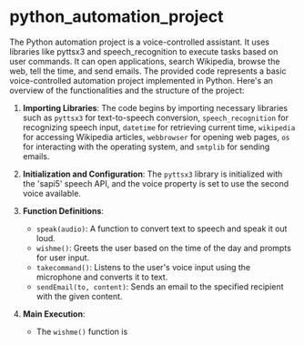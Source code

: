 # python_automation_project
The Python automation project is a voice-controlled assistant. It uses libraries like pyttsx3 and speech_recognition to execute tasks based on user commands. It can open applications, search Wikipedia, browse the web, tell the time, and send emails.
The provided code represents a basic voice-controlled automation project implemented in Python. Here's an overview of the functionalities and the structure of the project:

1. **Importing Libraries**: The code begins by importing necessary libraries such as `pyttsx3` for text-to-speech conversion, `speech_recognition` for recognizing speech input, `datetime` for retrieving current time, `wikipedia` for accessing Wikipedia articles, `webbrowser` for opening web pages, `os` for interacting with the operating system, and `smtplib` for sending emails.

2. **Initialization and Configuration**: The `pyttsx3` library is initialized with the 'sapi5' speech API, and the voice property is set to use the second voice available.

3. **Function Definitions**:
   - `speak(audio)`: A function to convert text to speech and speak it out loud.
   - `wishme()`: Greets the user based on the time of the day and prompts for user input.
   - `takecommand()`: Listens to the user's voice input using the microphone and converts it to text.
   - `sendEmail(to, content)`: Sends an email to the specified recipient with the given content.

4. **Main Execution**:
   - The `wishme()` function is
